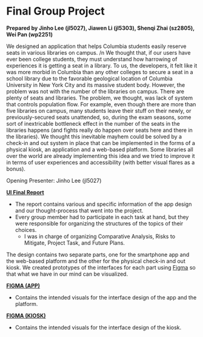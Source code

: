 # Final Group Project 

**Prepared by Jinho Lee (jl5027), Jiawen Li (jl5303), Shenqi Zhai (sz2805), Wei Pan (wp2251)**

We designed an application that helps Columbia students easily reserve seats in various libraries on campus. /n
We thought that, if our users have ever been college students, they must understand how harrowing of experiences it is getting a seat in a library.
To us, the developers, it felt like it was more morbid in Columbia than any other colleges to secure a seat in a school library due to the favorable geological location of Columbia University in New York City and its massive student body. 
However, the problem was not with the number of the libraries on campus. There are plenty of seats and libraries. The problem, we thought, was lack of system that controls population flow.
For example, even though there are more than five libraries on campus, many students leave their stuff on their newly, or previously-secured seats unattended, so, during the exam seasons, some sort of inextricable bottleneck effect in the number of the seats in the libraries happens (and fights really do happen over seats here and there in the libraries). 
We thought this inevitable mayhem could be solved by a check-in and out system in place that can be implemented in the forms of a physical kiosk, an application and a web-based platform.
Some libraries all over the world are already implementing this idea and we tried to improve it in terms of user experiences and accessibility (with better visual flares as a bonus).

Opening Presenter: Jinho Lee (jl5027)

**[UI Final Report](https://github.com/JinhoLee93/User_Interface_Design/blob/main/final_group_project/UI%20FINAL%20REPORT.pdf)**
- The report contains various and specific information of the app design and our thought-process that went into the project.
- Every group member had to participate in each task at hand, but they were responsible for organizing the structures of the topics of their choices. 
  - I was in charge of organizing Comparative Analysis, Risks to Mitigate, Project Task, and Future Plans.

The design contains two separate parts, one for the smartphone app and the web-based platform and the other for the physical check-in and out kiosk.
We created prototypes of the interfaces for each part using [Figma](https://www.figma.com/) so that what we have in our mind can be visualized.

**[FIGMA (APP)](https://github.com/JinhoLee93/User_Interface_Design/blob/main/final_group_project/FIGMA%20(APP).pdf)**
- Contains the intended visuals for the interface design of the app and the platform. 

**[FIGMA (KIOSK)](https://github.com/JinhoLee93/User_Interface_Design/blob/main/final_group_project/FIGMA%20(KIOSKS).pdf)**
- Contains the intended visuals for the interface design of the kiosk.
